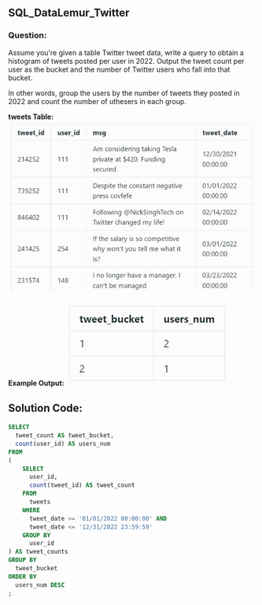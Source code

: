 ## SQL_DataLemur_Twitter

### Question:
Assume you're given a table Twitter tweet data, write a query to obtain a histogram of tweets posted per user in 2022. Output the tweet count per user as the bucket and the number of Twitter users who fall into that bucket.

In other words, group the users by the number of tweets they posted in 2022 and count the number of uthesers in each group.

**tweets Table:**
![tweets](./DL_T1.png)


**Example Output:**
![](./DL_T2.png)

## Solution Code:
```sql
SELECT
  tweet_count AS tweet_bucket,
  count(user_id) AS users_num
FROM
(
    SELECT 
      user_id, 
      count(tweet_id) AS tweet_count
    FROM 
      tweets
    WHERE 
      tweet_date >= '01/01/2022 00:00:00' AND 
      tweet_date <= '12/31/2022 23:59:59'
    GROUP BY
      user_id
) AS tweet_counts
GROUP BY
  tweet_bucket
ORDER BY
  users_num DESC
;
```
